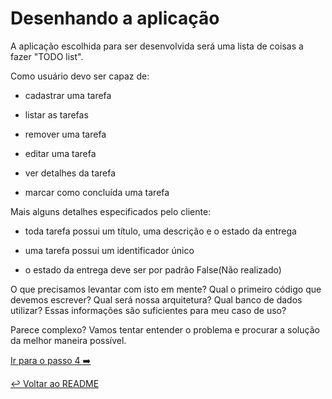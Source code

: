 # Desenhando a aplicação

A aplicação escolhida para ser desenvolvida será uma lista de coisas a fazer "TODO list".

Como usuário devo ser capaz de:

- cadastrar uma tarefa

- listar as tarefas

- remover uma tarefa

- editar uma tarefa

- ver detalhes da tarefa

- marcar como concluída uma tarefa

Mais alguns detalhes especificados pelo cliente:

- toda tarefa possui um título, uma descrição e o estado da entrega

- uma tarefa possui um identificador único

- o estado da entrega deve ser por padrão False(Não realizado)

O que precisamos levantar com isto em mente? Qual o primeiro código que devemos escrever? Qual será nossa arquitetura? Qual banco de dados utilizar? Essas informações são suficientes para meu caso de uso?

Parece complexo? Vamos tentar entender o problema e procurar a solução da melhor maneira possível.

[Ir para o passo 4 :arrow_right:](passo04.md)

[:leftwards_arrow_with_hook: Voltar ao README ](README.md)
